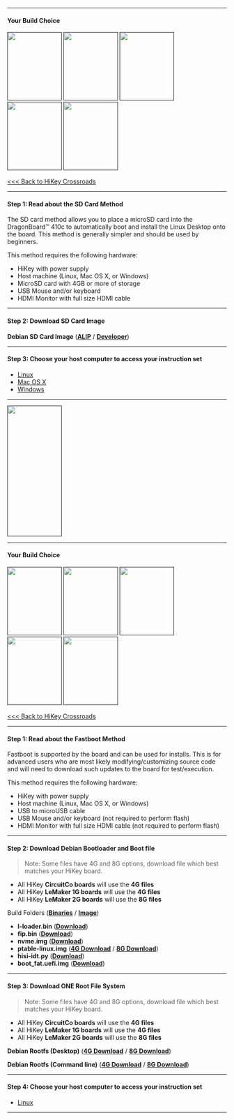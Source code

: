 ***

#### Your Build Choice

[<img src="http://i.imgur.com/7rrS2JR.png" data-canonical-src="http://i.imgur.com/7rrS2JR.png" width="125" height="157" />]()
[<img src="http://i.imgur.com/yRQKDI6.png" data-canonical-src="http://i.imgur.com/yRQKDI6.png" width="125" height="157" />]()
[<img src="http://i.imgur.com/OQGR5yY.png" data-canonical-src="http://i.imgur.com/OQGR5yY.png" width="125" height="157" />]()
[<img src="http://i.imgur.com/yRQKDI6.png" data-canonical-src="http://i.imgur.com/yRQKDI6.png" width="125" height="157" />]()
[<img src="http://i.imgur.com/g8N21m1.png" data-canonical-src="http://i.imgur.com/g8N21m1.png" width="125" height="157" />]()

[<<< Back to HiKey Crossroads](https://github.com/96boards/documentation/wiki/HiKey-Crossroads)

***
#### Step 1: Read about the SD Card Method

The SD card method allows you to place a microSD card into the DragonBoard™ 410c to automatically boot and install the Linux Desktop onto the board. This method is generally simpler and should be used by beginners. 

This method requires the following hardware:
- HiKey with power supply
- Host machine (Linux, Mac OS X, or Windows)
- MicroSD card with 4GB or more of storage
- USB Mouse and/or keyboard
- HDMI Monitor with full size HDMI cable 


***
#### Step 2: Download SD Card Image

**Debian SD Card Image** ([**ALIP**](http://builds.96boards.org/releases/hikey/linaro/debian/latest/hikey-jessie_alip_*.img.gz) / [**Developer**](http://builds.96boards.org/releases/hikey/linaro/debian/latest/hikey-jessie_developer_*.img.gz))

***
#### Step 3: Choose your host computer to access your instruction set

- [Linux](https://github.com/96boards/documentation/wiki/HiKey-Linux-Install#linux-host)
- [Mac OS X](https://github.com/96boards/documentation/wiki/HiKey-Linux-Install#mac-os-x-host)
- [Windows](https://github.com/96boards/documentation/wiki/HiKey-Linux-Install#windows-host)

***

[<img src="http://i.imgur.com/znkTVHx.png" data-canonical-src="http://i.imgur.com/znkTVHx.png" width="125" height="300" />]()



***

#### Your Build Choice

[<img src="http://i.imgur.com/7rrS2JR.png" data-canonical-src="http://i.imgur.com/7rrS2JR.png" width="125" height="157" />]()
[<img src="http://i.imgur.com/yRQKDI6.png" data-canonical-src="http://i.imgur.com/yRQKDI6.png" width="125" height="157" />]()
[<img src="http://i.imgur.com/OQGR5yY.png" data-canonical-src="http://i.imgur.com/OQGR5yY.png" width="125" height="157" />]()
[<img src="http://i.imgur.com/yRQKDI6.png" data-canonical-src="http://i.imgur.com/yRQKDI6.png" width="125" height="157" />]()
[<img src="http://i.imgur.com/tXXN5bZ.png" data-canonical-src="http://i.imgur.com/tXXN5bZ.png" width="125" height="157" />]()

[<<< Back to HiKey Crossroads](https://github.com/96boards/documentation/wiki/HiKey-Crossroads)

***
#### Step 1: Read about the Fastboot Method

Fastboot is supported by the board and can be used for installs.  This is for advanced users who are most likely modifying/customizing source code and will need to download such updates to the board for test/execution. 

This method requires the following hardware:
- HiKey with power supply
- Host machine (Linux, Mac OS X, or Windows)
- USB to microUSB cable
- USB Mouse and/or keyboard (not required to perform flash)
- HDMI Monitor with full size HDMI cable (not required to perform flash)

***

#### Step 2: Download Debian Bootloader and Boot file

>Note: Some files have 4G and 8G options, download file which best matches your HiKey board.

- All HiKey **CircuitCo boards** will use the **4G files**
- All HiKey **LeMaker 1G boards** will use the **4G files**
- All HiKey **LeMaker 2G boards** will use the **8G files**

Build Folders (<a href="http://builds.96boards.org/releases/hikey/linaro/binaries/latest/" target="_blank">**Binaries**</a> / <a href="http://builds.96boards.org/releases/hikey/linaro/debian/latest/" target="_blank">**Image**</a>)

- **l-loader.bin** ([**Download**](http://builds.96boards.org/releases/hikey/linaro/binaries/latest/l-loader.bin))
- **fip.bin** ([**Download**](http://builds.96boards.org/releases/hikey/linaro/binaries/latest/fip.bin))
- **nvme.img** ([**Download**](http://builds.96boards.org/releases/hikey/linaro/binaries/latest/nvme.img))
- **ptable-linux.img** ([**4G Download**](http://builds.96boards.org/releases/hikey/linaro/debian/latest/ptable-linux-4g.img) / [**8G Download**](http://builds.96boards.org/releases/hikey/linaro/debian/latest/ptable-linux-8g.img))
- **hisi-idt.py** ([**Download**](http://builds.96boards.org/releases/hikey/linaro/binaries/latest/hisi-idt.py))
- **boot_fat.uefi.img** ([**Download**](http://builds.96boards.org/releases/hikey/linaro/debian/latest/boot-fat.uefi.img.gz))

***

#### Step 3: Download ONE Root File System

>Note: Some files have 4G and 8G options, download file which best matches your HiKey board.

- All HiKey **CircuitCo boards** will use the **4G files**
- All HiKey **LeMaker 1G boards** will use the **4G files**
- All HiKey **LeMaker 2G boards** will use the **8G files**

**Debian Rootfs (Desktop)** (<a href="http://builds.96boards.org/releases/hikey/linaro/debian/latest/hikey-jessie_alip_*-4g.emmc.img.gz" target="_blank">**4G Download**</a> / <a href="http://builds.96boards.org/releases/hikey/linaro/debian/latest/hikey-jessie_alip_*-8g.emmc.img.gz" target="_blank">**8G Download**</a>)

**Debian Rootfs (Command line)** (<a href="http://builds.96boards.org/releases/hikey/linaro/debian/latest/hikey-jessie_developer_*-4g.emmc.img.gz" target="_blank">**4G Download**</a> / <a href="http://builds.96boards.org/releases/hikey/linaro/debian/latest/hikey-jessie_developer_*-8g.emmc.img.gz" target="_blank">**8G Download**</a>)

***

#### Step 4: Choose your host computer to access your instruction set

- [Linux](https://github.com/96boards/documentation/wiki/HiKey-Linux-Install#linux-host-1)


***